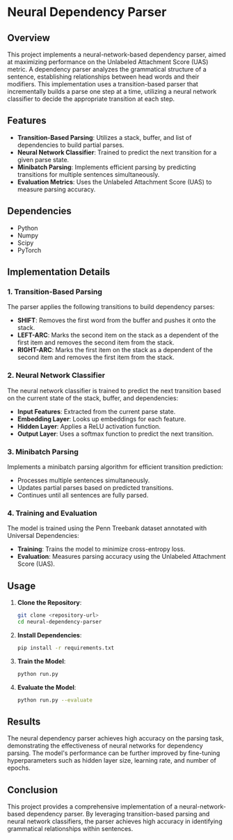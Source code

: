 # Neural Dependency Parser

## Overview
This project implements a neural-network-based dependency parser, aimed at maximizing performance on the Unlabeled Attachment Score (UAS) metric. A dependency parser analyzes the grammatical structure of a sentence, establishing relationships between head words and their modifiers. This implementation uses a transition-based parser that incrementally builds a parse one step at a time, utilizing a neural network classifier to decide the appropriate transition at each step.

## Features
- **Transition-Based Parsing**: Utilizes a stack, buffer, and list of dependencies to build partial parses.
- **Neural Network Classifier**: Trained to predict the next transition for a given parse state.
- **Minibatch Parsing**: Implements efficient parsing by predicting transitions for multiple sentences simultaneously.
- **Evaluation Metrics**: Uses the Unlabeled Attachment Score (UAS) to measure parsing accuracy.

## Dependencies
- Python
- Numpy
- Scipy
- PyTorch

## Implementation Details

### 1. Transition-Based Parsing
The parser applies the following transitions to build dependency parses:
- **SHIFT**: Removes the first word from the buffer and pushes it onto the stack.
- **LEFT-ARC**: Marks the second item on the stack as a dependent of the first item and removes the second item from the stack.
- **RIGHT-ARC**: Marks the first item on the stack as a dependent of the second item and removes the first item from the stack.

### 2. Neural Network Classifier
The neural network classifier is trained to predict the next transition based on the current state of the stack, buffer, and dependencies:
- **Input Features**: Extracted from the current parse state.
- **Embedding Layer**: Looks up embeddings for each feature.
- **Hidden Layer**: Applies a ReLU activation function.
- **Output Layer**: Uses a softmax function to predict the next transition.

### 3. Minibatch Parsing
Implements a minibatch parsing algorithm for efficient transition prediction:
- Processes multiple sentences simultaneously.
- Updates partial parses based on predicted transitions.
- Continues until all sentences are fully parsed.

### 4. Training and Evaluation
The model is trained using the Penn Treebank dataset annotated with Universal Dependencies:
- **Training**: Trains the model to minimize cross-entropy loss.
- **Evaluation**: Measures parsing accuracy using the Unlabeled Attachment Score (UAS).

## Usage
1. **Clone the Repository**:
    ```sh
    git clone <repository-url>
    cd neural-dependency-parser
    ```
2. **Install Dependencies**:
    ```sh
    pip install -r requirements.txt
    ```
3. **Train the Model**:
    ```sh
    python run.py
    ```
4. **Evaluate the Model**:
    ```sh
    python run.py --evaluate
    ```

## Results
The neural dependency parser achieves high accuracy on the parsing task, demonstrating the effectiveness of neural networks for dependency parsing. The model's performance can be further improved by fine-tuning hyperparameters such as hidden layer size, learning rate, and number of epochs.

## Conclusion
This project provides a comprehensive implementation of a neural-network-based dependency parser. By leveraging transition-based parsing and neural network classifiers, the parser achieves high accuracy in identifying grammatical relationships within sentences.
